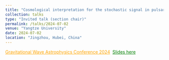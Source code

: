 ```yaml
---
title: "Cosmological interpretation for the stochastic signal in pulsar	timing arrays"
collection: talks
type: "Invited talk (section chair)"
permalink: /talks/2024-07-02
venue: "Yangtze University"
date: 2024-07-02
location: "Jingzhou, Hubei, China"
---
```

<a href="https://gwac2024.bnu.edu.cn/index/index/listarticle?menuid=14" style="color: orange; text-decoration: underline;">Gravitational Wave Astrophysics Conference 2024</a>&nbsp;
<a href="./slides/2024-07-02.pdf" style="color: green; text-decoration: underline;">Slides here</a>
